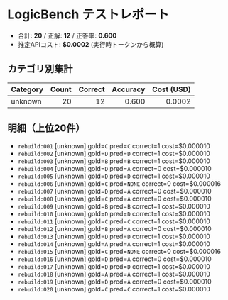 # LogicBench テストレポート

- 合計: **20**  / 正解: **12**  / 正答率: **0.600**
- 推定APIコスト: **$0.0002** (実行時トークンから概算)

## カテゴリ別集計

| Category | Count | Correct | Accuracy | Cost (USD) |
|---|---:|---:|---:|---:|
| unknown | 20 | 12 | 0.600 | 0.0002 |

## 明細（上位20件）

- `rebuild:001` [unknown] gold=`C` pred=`C` correct=1 cost=$0.000010
- `rebuild:002` [unknown] gold=`D` pred=`D` correct=1 cost=$0.000010
- `rebuild:003` [unknown] gold=`B` pred=`B` correct=1 cost=$0.000010
- `rebuild:004` [unknown] gold=`D` pred=`A` correct=0 cost=$0.000010
- `rebuild:005` [unknown] gold=`D` pred=`D` correct=1 cost=$0.000010
- `rebuild:006` [unknown] gold=`C` pred=`NONE` correct=0 cost=$0.000016
- `rebuild:007` [unknown] gold=`D` pred=`A` correct=0 cost=$0.000010
- `rebuild:008` [unknown] gold=`C` pred=`A` correct=0 cost=$0.000010
- `rebuild:009` [unknown] gold=`B` pred=`B` correct=1 cost=$0.000010
- `rebuild:010` [unknown] gold=`D` pred=`D` correct=1 cost=$0.000010
- `rebuild:011` [unknown] gold=`C` pred=`C` correct=1 cost=$0.000010
- `rebuild:012` [unknown] gold=`B` pred=`A` correct=0 cost=$0.000010
- `rebuild:013` [unknown] gold=`D` pred=`D` correct=1 cost=$0.000010
- `rebuild:014` [unknown] gold=`A` pred=`A` correct=1 cost=$0.000010
- `rebuild:015` [unknown] gold=`C` pred=`NONE` correct=0 cost=$0.000016
- `rebuild:016` [unknown] gold=`D` pred=`A` correct=0 cost=$0.000010
- `rebuild:017` [unknown] gold=`D` pred=`D` correct=1 cost=$0.000010
- `rebuild:018` [unknown] gold=`A` pred=`A` correct=1 cost=$0.000010
- `rebuild:019` [unknown] gold=`D` pred=`A` correct=0 cost=$0.000010
- `rebuild:020` [unknown] gold=`C` pred=`C` correct=1 cost=$0.000010